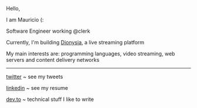 Hello, 

I am Mauricio (:

Software Engineer working @clerk

Currently, I'm building [Dionysia](https://github.com/dionysia-dev/dionysia), a live streaming platform

My main interests are: programming languages, video streaming, web servers and content delivery networks

---

[twitter](https://twitter.com/maugzoide) ~ see my tweets

[linkedin](https://www.linkedin.com/in/maur%C3%ADcio-antunes-3ba52013/) ~ see my resume

[dev.to](https://dev.to/mauricioabreu) ~ technical stuff I like to write
